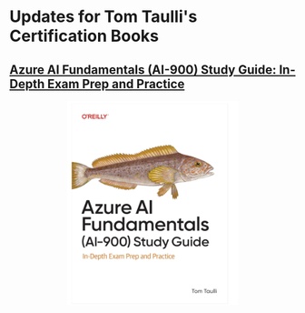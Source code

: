 # Updates for Tom Taulli's Certification Books

## [Azure AI Fundamentals (AI-900) Study Guide: In-Depth Exam Prep and Practice](https://amzn.to/4grwjDW)

<p align="center">
  <img src="https://github.com/ttaulli/techiecerts/blob/main/ai-900-book.png" alt="Azure AI-900 Book" width="300"/>
</p>
